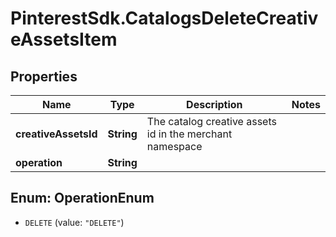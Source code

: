 # PinterestSdk.CatalogsDeleteCreativeAssetsItem

## Properties

Name | Type | Description | Notes
------------ | ------------- | ------------- | -------------
**creativeAssetsId** | **String** | The catalog creative assets id in the merchant namespace | 
**operation** | **String** |  | 



## Enum: OperationEnum


* `DELETE` (value: `"DELETE"`)




